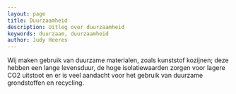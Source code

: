 ```yaml
---
layout: page
title: Duurzaamheid
description: Uitleg over duurzaamheid
keywords: duurzaam, duurzaamheid
author: Judy Heeres
---
```

Wij maken gebruik van duurzame materialen, zoals kunststof kozijnen; deze hebben een lange levensduur, de hoge isolatiewaarden zorgen voor lagere CO2 uitstoot en er is veel aandacht voor het gebruik van duurzame grondstoffen en recycling.